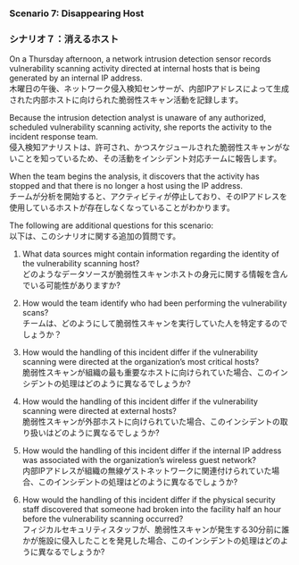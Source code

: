 ### Scenario 7: Disappearing Host
### シナリオ７：消えるホスト

On a Thursday afternoon, a network intrusion detection sensor records vulnerability scanning activity directed at internal hosts that is being generated by an internal IP address.  
木曜日の午後、ネットワーク侵入検知センサーが、内部IPアドレスによって生成された内部ホストに向けられた脆弱性スキャン活動を記録します。

Because the intrusion detection analyst is unaware of any authorized, scheduled vulnerability scanning activity, she reports  the activity to the incident response team.  
侵入検知アナリストは、許可され、かつスケジュールされた脆弱性スキャンがないことを知っているため、その活動をインシデント対応チームに報告します。 

When the team begins the analysis, it discovers that the activity has stopped and that there is no longer a host using the IP address.  
チームが分析を開始すると、アクティビティが停止しており、そのIPアドレスを使用しているホストが存在しなくなっていることがわかります。

The following are additional questions for this scenario:  
以下は、このシナリオに関する追加の質問です。 

1. What data sources might contain information regarding the identity of the vulnerability scanning host?  
どのようなデータソースが脆弱性スキャンホストの身元に関する情報を含んでいる可能性がありますか?  

2. How would the team identify who had been performing the vulnerability scans?  
チームは、どのようにして脆弱性スキャンを実行していた人を特定するのでしょうか？

3. How would the handling of this incident differ if the vulnerability scanning were directed at the organization’s most critical hosts?  
脆弱性スキャンが組織の最も重要なホストに向けられていた場合、このインシデントの処理はどのように異なるでしょうか?  

4. How would the handling of this incident differ if the vulnerability scanning were directed at external hosts?  
脆弱性スキャンが外部ホストに向けられていた場合、このインシデントの取り扱いはどのように異なるでしょうか? 

5. How would the handling of this incident differ if the internal IP address was associated with the organization’s wireless guest network?  
内部IPアドレスが組織の無線ゲストネットワークに関連付けられていた場合、このインシデントの処理はどのように異なるでしょうか?  

6. How would the handling of this incident differ if the physical security staff discovered that someone had broken into the facility half an hour before the vulnerability scanning occurred?   
フィジカルセキュリティスタッフが、脆弱性スキャンが発生する30分前に誰かが施設に侵入したことを発見した場合、このインシデントの処理はどのように異なるでしょうか? 